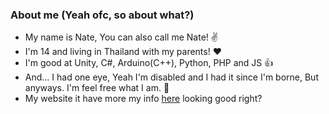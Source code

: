 ### About me (Yeah ofc, so about what?)
- My name is Nate, You can also call me Nate! ✌
- I'm 14 and living in Thailand with my parents! ❤
- I'm good at Unity, C#, Arduino(C++), Python, PHP and JS 👍
- And... I had one eye, Yeah I'm disabled and I had it since I'm borne, But anyways. I'm feel free what I am. 🎉
- My website it have more my info [here](https://kidjanatedev.web.app/) looking good right?

